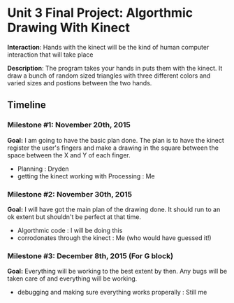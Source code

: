 <h1>Unit 3 Final Project: Algorthmic Drawing With Kinect </h1>

<strong>Interaction</strong>: Hands with the kinect will be the kind of human computer interaction that will take place

<strong>Description</strong>: The program takes your hands in puts them with the kinect. It draw a bunch of random sized triangles with three different colors and varied sizes and postions between the two hands.

<h2>Timeline</h2>

<div>
  <h3>Milestone #1: November 20th, 2015 </h3>
  <strong>Goal:</strong> I am going to have the basic plan done. The plan is to have the kinect register the user's fingers and make a drawing in the square between the space between the X and Y of each finger.
  <ul>
    <li>Planning : Dryden</li>
    <li>getting the kinect working with Processing : Me</li>
  </ul>
</div>

<p>
  <h3>Milestone #2: November 30th, 2015 </h3>
  <strong>Goal:</strong> I will have got the main plan of the drawing done. It should run to an ok extent but shouldn't be perfect at that time.  <ul>
    <li>Algorthmic code : I will be doing this</li>
    <li>corrodonates through the kinect : Me (who would have guessed it!)</li>
  </ul>
</p>

<div>
  <h3>Milestone #3: December 8th, 2015 (For G block) </h3>
  <strong>Goal:</strong> Everything will be working to the best extent by then. Any bugs will be taken care of and everything will be working.
  <ul>
    <li>debugging and making sure everything works properally : Still me </li>
  </ul>
</div>
